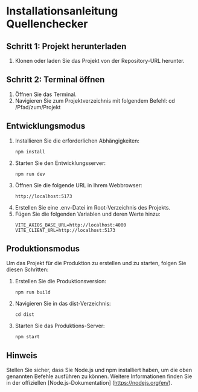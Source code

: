 # Installationsanleitung Quellenchecker

## Schritt 1: Projekt herunterladen

1. Klonen oder laden Sie das Projekt von der Repository-URL herunter.

## Schritt 2: Terminal öffnen

1. Öffnen Sie das Terminal.
2. Navigieren Sie zum Projektverzeichnis mit folgendem Befehl:
   cd /Pfad/zum/Projekt

## Entwicklungsmodus

1. Installieren Sie die erforderlichen Abhängigkeiten:
   ```
   npm install
   ```
2. Starten Sie den Entwicklungsserver:
   ```
   npm run dev
   ```
3. Öffnen Sie die folgende URL in Ihrem Webbrowser:
   ```
   http://localhost:5173
   ```
4. Erstellen Sie eine .env-Datei im Root-Verzeichnis des Projekts.
5. Fügen Sie die folgenden Variablen und deren Werte hinzu:
   ```
   VITE_AXIOS_BASE_URL=http://localhost:4000
   VITE_CLIENT_URL=http://localhost:5173
   ```

## Produktionsmodus

Um das Projekt für die Produktion zu erstellen und zu starten, folgen Sie diesen Schritten:

1. Erstellen Sie die Produktionsversion:
   ```
   npm run build
   ```
2. Navigieren Sie in das dist-Verzeichnis:
   ```
   cd dist
   ```
3. Starten Sie das Produktions-Server:
   ```
   npm start
   ```

## Hinweis

Stellen Sie sicher, dass Sie Node.js und npm installiert haben, um die oben genannten Befehle ausführen zu können. Weitere Informationen finden Sie in der offiziellen [Node.js-Dokumentation] (https://nodejs.org/en/).
